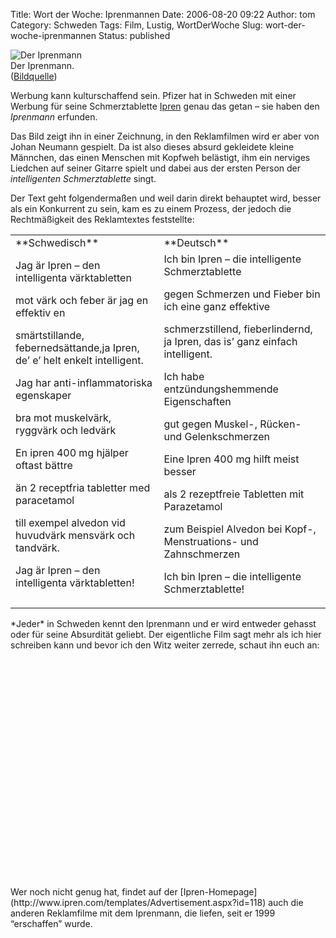 Title: Wort der Woche: Iprenmannen
Date: 2006-08-20 09:22
Author: tom
Category: Schweden
Tags: Film, Lustig, WortDerWoche
Slug: wort-der-woche-iprenmannen
Status: published

<div class="figure right">

![Der Iprenmann](/pic/iprenmannen.jpg)  
Der Iprenmann.  
([Bildquelle](http://www.ipren.com/upload/Pdf/utveckling.pdf))

</div>

Werbung kann kulturschaffend sein. Pfizer hat in Schweden mit einer
Werbung für seine Schmerztablette [Ipren](http://www.ipren.com/) genau
das getan – sie haben den *Iprenmann* erfunden.

Das Bild zeigt ihn in einer Zeichnung, in den Reklamfilmen wird er aber
von Johan Neumann gespielt. Da ist also dieses absurd gekleidete kleine
Männchen, das einen Menschen mit Kopfweh belästigt, ihm ein nerviges
Liedchen auf seiner Gitarre spielt und dabei aus der ersten Person der
*intelligenten Schmerztablette* singt.

Der Text geht folgendermaßen und weil darin direkt behauptet wird,
besser als ein Konkurrent zu sein, kam es zu einem Prozess, der jedoch
die Rechtmäßigkeit des Reklamtextes feststellte:

<table width="100%">
<tr>
<td>
**Schwedisch**

</td>
<td>
**Deutsch**

</td>
</tr>

<tr>
<td>
Jag är Ipren – den intelligenta värktabletten

</p>
mot värk och feber är jag en effektiv en

smärtstillande, febernedsättande,ja Ipren, de’ e’ helt enkelt
intelligent.

Jag har anti-inflammatoriska egenskaper

bra mot muskelvärk, ryggvärk och ledvärk

En ipren 400 mg hjälper oftast bättre

än 2 receptfria tabletter med paracetamol

till exempel alvedon vid huvudvärk mensvärk och tandvärk.

<p>
Jag är Ipren – den intelligenta värktabletten!

</td>

<td>
Ich bin Ipren – die intelligente Schmerztablette

</p>
gegen Schmerzen und Fieber bin ich eine ganz effektive

schmerzstillend, fieberlindernd, ja Ipren, das is’ ganz einfach
intelligent.

Ich habe entzündungshemmende Eigenschaften

gut gegen Muskel-, Rücken- und Gelenkschmerzen

Eine Ipren 400 mg hilft meist besser

als 2 rezeptfreie Tabletten mit Parazetamol

zum Beispiel Alvedon bei Kopf-, Menstruations- und Zahnschmerzen

Ich bin Ipren – die intelligente Schmerztablette!

</td>
</tr>
</table>
*Jeder* in Schweden kennt den Iprenmann und er wird entweder gehasst
oder für seine Absurdität geliebt. Der eigentliche Film sagt mehr als
ich hier schreiben kann und bevor ich den Witz weiter zerrede, schaut
ihn euch an:

<p>
<object width="425" height="350">
<param name="movie" value="http://www.youtube.com/v/Vzg1N1lTShc"></param>

<embed src="http://www.youtube.com/v/Vzg1N1lTShc" type="application/x-shockwave-flash" width="425" height="350">
</embed>
</object>
</p>
Wer noch nicht genug hat, findet auf der
[Ipren-Homepage](http://www.ipren.com/templates/Advertisement.aspx?id=118)
auch die anderen Reklamfilme mit dem Iprenmann, die liefen, seit er 1999
“erschaffen” wurde.

